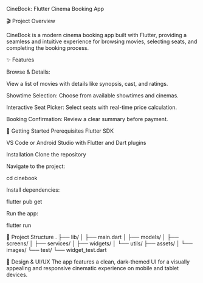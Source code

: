 CineBook: Flutter Cinema Booking App


🎬 Project Overview

CineBook is a modern cinema booking app built with Flutter, providing a seamless and intuitive experience for browsing movies, selecting seats, and completing the booking process.

✨ Features

Browse & Details:

View a list of movies with details like synopsis, cast, and ratings.

Showtime Selection: Choose from available showtimes and cinemas.

Interactive Seat Picker: Select seats with real-time price calculation.

Booking Confirmation: Review a clear summary before payment.

🚀 Getting Started
Prerequisites
Flutter SDK

VS Code or Android Studio with Flutter and Dart plugins

Installation
Clone the repository

Navigate to the project:

cd cinebook

Install dependencies:

flutter pub get

Run the app:

flutter run

📁 Project Structure
.
├── lib/
│   ├── main.dart
│   ├── models/
│   ├── screens/
│   ├── services/
│   ├── widgets/
│   └── utils/
├── assets/
│   └── images/
└── test/
    └── widget_test.dart

🎨 Design & UI/UX
The app features a clean, dark-themed UI for a visually appealing and responsive cinematic experience on mobile and tablet devices.